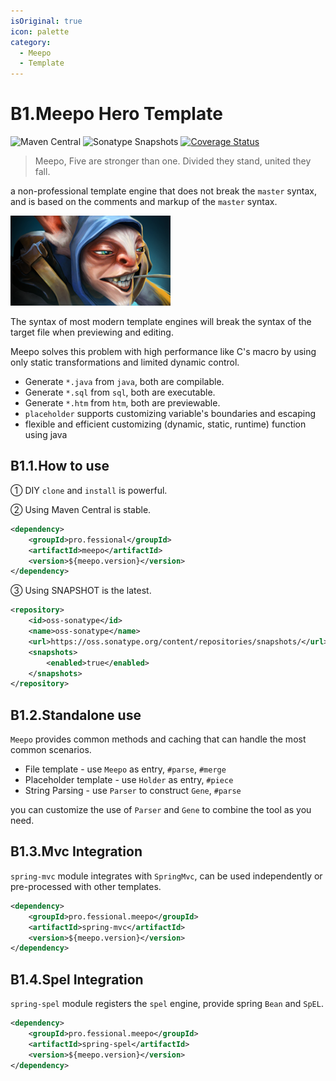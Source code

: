 ```yaml
---
isOriginal: true
icon: palette
category:
  - Meepo
  - Template
---
```


# B1.Meepo Hero Template

![Maven Central](https://img.shields.io/maven-central/v/pro.fessional/meepo?color=00DD00)
![Sonatype Snapshots](https://img.shields.io/nexus/s/pro.fessional/meepo?server=https%3A%2F%2Foss.sonatype.org)
[![Coverage Status](https://coveralls.io/repos/github/trydofor/pro.fessional.meepo/badge.svg)](https://coveralls.io/github/trydofor/pro.fessional.meepo)

> Meepo, Five are stronger than one. Divided they stand, united they fall.

a non-professional template engine that does not break the `master` syntax,
and is based on the comments and markup of the `master` syntax.

![meepo](/meepo_icon.png)

The syntax of most modern template engines will break the syntax 
of the target file when previewing and editing.

Meepo solves this problem with high performance like C's macro by 
using only static transformations and limited dynamic control.

* Generate `*.java` from `java`, both are compilable.
* Generate `*.sql` from `sql`, both are executable.
* Generate `*.htm` from `htm`, both are previewable.
* `placeholder` supports customizing variable's boundaries and escaping
* flexible and efficient customizing (dynamic, static, runtime) function using java

## B1.1.How to use

① DIY `clone` and `install` is powerful.

② Using Maven Central is stable.

```xml
<dependency>
    <groupId>pro.fessional</groupId>
    <artifactId>meepo</artifactId>
    <version>${meepo.version}</version>
</dependency>
```

③ Using SNAPSHOT is the latest.

```xml
<repository>
    <id>oss-sonatype</id>
    <name>oss-sonatype</name>
    <url>https://oss.sonatype.org/content/repositories/snapshots/</url>
    <snapshots>
        <enabled>true</enabled>
    </snapshots>
</repository>
```

## B1.2.Standalone use

`Meepo` provides common methods and caching 
that can handle the most common scenarios.

* File template - use `Meepo` as entry, `#parse`, `#merge`
* Placeholder template - use `Holder` as entry, `#piece`
* String Parsing - use `Parser` to construct `Gene`, `#parse`

you can customize the use of `Parser` and `Gene` to combine the tool as you need.

## B1.3.Mvc Integration

`spring-mvc` module integrates with `SpringMvc`, 
can be used independently or pre-processed with other templates.

```xml
<dependency>
    <groupId>pro.fessional.meepo</groupId>
    <artifactId>spring-mvc</artifactId>
    <version>${meepo.version}</version>
</dependency>
```

## B1.4.Spel Integration

`spring-spel` module registers the `spel` engine, provide spring `Bean` and `SpEL`.

```xml
<dependency>
    <groupId>pro.fessional.meepo</groupId>
    <artifactId>spring-spel</artifactId>
    <version>${meepo.version}</version>
</dependency>
```
